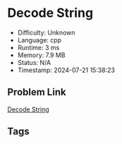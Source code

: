 # Decode String

- Difficulty: Unknown
- Language: cpp
- Runtime: 3 ms
- Memory: 7.9 MB
- Status: N/A
- Timestamp: 2024-07-21 15:38:23

## Problem Link
[Decode String](https://leetcode.com/problems/)

## Tags

